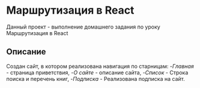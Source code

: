 # Маршрутизация в React

Данный проект - выполнение домашнего задания по уроку Маршрутизация в React

## Описание

Создан сайт, в котором реализована навигация по старницам:
-_Главная_ - страница приветствия,
-_О сайте_ - описание сайта,
-_Список_ - Строка поиска и перечень книг,
-_Подписка_ - Реализована подписка на сайт.
